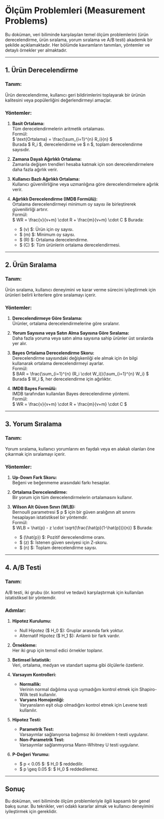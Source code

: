 # Ölçüm Problemleri (Measurement Problems)

Bu doküman, veri biliminde karşılaşılan temel ölçüm problemlerini (ürün derecelendirme, ürün sıralama, yorum sıralama ve A/B testi) akademik bir şekilde açıklamaktadır. Her bölümde kavramların tanımları, yöntemler ve detaylı örnekler yer almaktadır.

---

## 1. Ürün Derecelendirme

### Tanım:
Ürün derecelendirme, kullanıcı geri bildirimlerini toplayarak bir ürünün kalitesini veya popülerliğini değerlendirmeyi amaçlar.

### Yöntemler:
1. **Basit Ortalama:**  
   Tüm derecelendirmelerin aritmetik ortalaması.  
   Formül:  
   $ \text{Ortalama} = \frac{\sum_{i=1}^{n} R_i}{n} $  
   Burada $ R_i $, derecelendirme ve $ n $, toplam derecelendirme sayısıdır.

2. **Zamana Dayalı Ağırlıklı Ortalama:**  
   Zamanla değişen trendleri hesaba katmak için son derecelendirmelere daha fazla ağırlık verir.

3. **Kullanıcı Bazlı Ağırlıklı Ortalama:**  
   Kullanıcı güvenilirliğine veya uzmanlığına göre derecelendirmelere ağırlık verir.

4. **Ağırlıklı Derecelendirme (IMDB Formülü):**  
   Ortalama derecelendirmeyi minimum oy sayısı ile birleştirerek güvenilirliği artırır.  
   Formül:  
   $ WR = \frac{v}{v+m} \cdot R + \frac{m}{v+m} \cdot C $ 
   Burada:
   - $ (v) $: Ürün için oy sayısı.
   - $ (m) $: Minimum oy sayısı.
   - $ (R) $: Ortalama derecelendirme.
   - $ (C) $: Tüm ürünlerin ortalama derecelendirmesi.

---

## 2. Ürün Sıralama

### Tanım:
Ürün sıralama, kullanıcı deneyimini ve karar verme sürecini iyileştirmek için ürünleri belirli kriterlere göre sıralamayı içerir.

### Yöntemler:
1. **Derecelendirmeye Göre Sıralama:**  
   Ürünler, ortalama derecelendirmelerine göre sıralanır.

2. **Yorum Sayısına veya Satın Alma Sayısına Göre Sıralama:**  
   Daha fazla yoruma veya satın alma sayısına sahip ürünler üst sıralarda yer alır.

3. **Bayes Ortalama Derecelendirme Skoru:**  
   Derecelendirme sayısındaki değişkenliği ele almak için ön bilgi kullanarak ortalama derecelendirmeyi ayarlar.  
   Formül:  
   $ BAR = \frac{\sum_{i=1}^{n} (R_i \cdot W_i)}{\sum_{i=1}^{n} W_i} $  
   Burada $ W_i $, her derecelendirme için ağırlıktır.

4. **IMDB Bayes Formülü:**  
   IMDB tarafından kullanılan Bayes derecelendirme yöntemi.  
   Formül:  
   $ WR = \frac{v}{v+m} \cdot R + \frac{m}{v+m} \cdot C $

---

## 3. Yorum Sıralama

### Tanım:
Yorum sıralama, kullanıcı yorumlarını en faydalı veya en alakalı olanları öne çıkarmak için sıralamayı içerir.

### Yöntemler:
1. **Up-Down Fark Skoru:**  
   Beğeni ve beğenmeme arasındaki farkı hesaplar.

2. **Ortalama Derecelendirme:**  
   Bir yorum için tüm derecelendirmelerin ortalamasını kullanır.

3. **Wilson Alt Güven Sınırı (WLB):**  
   Bernoulli parametresi $ p $ için bir güven aralığının alt sınırını hesaplayan istatistiksel bir yöntemdir.  
   Formül:  
   $ WLB = \hat{p} - z \cdot \sqrt{\frac{\hat{p}(1-\hat{p})}{n}} $ 
   Burada:
   - $ (\hat{p}) $: Pozitif derecelendirme oranı.
   - $ (z) $: İstenen güven seviyesi için Z-skoru.
   - $ (n) $: Toplam derecelendirme sayısı.

---

## 4. A/B Testi

### Tanım:
A/B testi, iki grubu (ör. kontrol ve tedavi) karşılaştırmak için kullanılan istatistiksel bir yöntemdir.

### Adımlar:
1. **Hipotez Kurulumu:**  
   - Null Hipotez ($ H_0 $): Gruplar arasında fark yoktur.
   - Alternatif Hipotez ($ H_1 $): Anlamlı bir fark vardır.

2. **Örnekleme:**  
   Her iki grup için temsil edici örnekler toplanır.

3. **Betimsel İstatistik:**  
   Veri, ortalama, medyan ve standart sapma gibi ölçülerle özetlenir.

4. **Varsayım Kontrolleri:**  
   - **Normallik:**  
     Verinin normal dağılıma uyup uymadığını kontrol etmek için Shapiro-Wilk testi kullanılır.
   - **Varyans Homojenliği:**  
     Varyansların eşit olup olmadığını kontrol etmek için Levene testi kullanılır.

5. **Hipotez Testi:**  
   - **Parametrik Test:**  
     Varsayımlar sağlanıyorsa bağımsız iki örneklem t-testi uygulanır.
   - **Non-Parametrik Test:**  
     Varsayımlar sağlanmıyorsa Mann-Whitney U testi uygulanır.

6. **P-Değeri Yorumu:**  
   - $ p < 0.05 $: $ H_0 $ reddedilir.
   - $ p \geq 0.05 $: $ H_0 $ reddedilemez.

---

## Sonuç

Bu doküman, veri biliminde ölçüm problemleriyle ilgili kapsamlı bir genel bakış sunar. Bu teknikler, veri odaklı kararlar almak ve kullanıcı deneyimini iyileştirmek için gereklidir.

